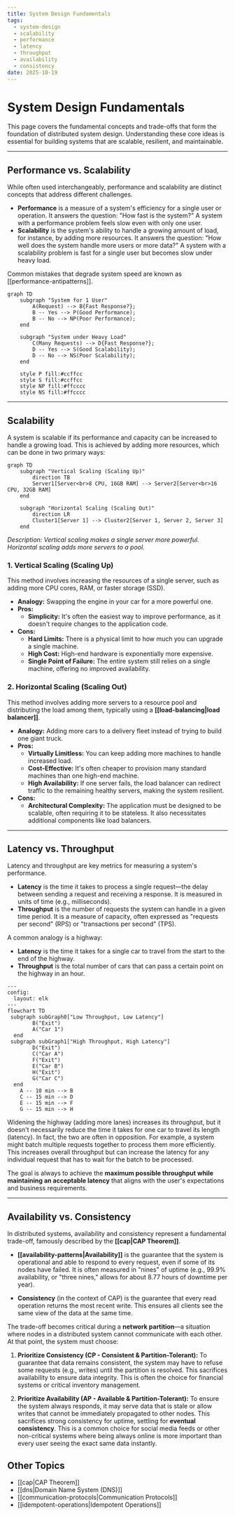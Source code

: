 ```yaml
---
title: System Design Fundamentals
tags:
  - system-design
  - scalability
  - performance
  - latency
  - throughput
  - availability
  - consistency
date: 2025-10-19
---
```


# System Design Fundamentals

This page covers the fundamental concepts and trade-offs that form the foundation of distributed system design. Understanding these core ideas is essential for building systems that are scalable, resilient, and maintainable.

---

## Performance vs. Scalability

While often used interchangeably, performance and scalability are distinct concepts that address different challenges.

*   **Performance** is a measure of a system's efficiency for a single user or operation. It answers the question: "How fast is the system?" A system with a performance problem feels slow even with only one user.
*   **Scalability** is the system's ability to handle a growing amount of load, for instance, by adding more resources. It answers the question: "How well does the system handle more users or more data?" A system with a scalability problem is fast for a single user but becomes slow under heavy load.

Common mistakes that degrade system speed are known as [[performance-antipatterns]].

```mermaid
graph TD
    subgraph "System for 1 User"
        A(Request) --> B{Fast Response?};
        B -- Yes --> P(Good Performance);
        B -- No --> NP(Poor Performance);
    end

    subgraph "System under Heavy Load"
        C(Many Requests) --> D{Fast Response?};
        D -- Yes --> S(Good Scalability);
        D -- No --> NS(Poor Scalability);
    end

    style P fill:#ccffcc
    style S fill:#ccffcc
    style NP fill:#ffcccc
    style NS fill:#ffcccc
```

---

## Scalability

A system is scalable if its performance and capacity can be increased to handle a growing load. This is achieved by adding more resources, which can be done in two primary ways:

```mermaid
graph TD
    subgraph "Vertical Scaling (Scaling Up)"
        direction TB
        Server1[Server<br>8 CPU, 16GB RAM] --> Server2[Server<br>16 CPU, 32GB RAM]
    end

    subgraph "Horizontal Scaling (Scaling Out)"
        direction LR
        Cluster1[Server 1] --> Cluster2[Server 1, Server 2, Server 3]
    end
```
*Description: Vertical scaling makes a single server more powerful. Horizontal scaling adds more servers to a pool.*

### 1. Vertical Scaling (Scaling Up)

This method involves increasing the resources of a single server, such as adding more CPU cores, RAM, or faster storage (SSD).

-   **Analogy:** Swapping the engine in your car for a more powerful one.
-   **Pros:**
    -   **Simplicity:** It's often the easiest way to improve performance, as it doesn't require changes to the application code.
-   **Cons:**
    -   **Hard Limits:** There is a physical limit to how much you can upgrade a single machine.
    -   **High Cost:** High-end hardware is exponentially more expensive.
    -   **Single Point of Failure:** The entire system still relies on a single machine, offering no improved availability.

### 2. Horizontal Scaling (Scaling Out)

This method involves adding more servers to a resource pool and distributing the load among them, typically using a **[[load-balancing|load balancer]]**.

-   **Analogy:** Adding more cars to a delivery fleet instead of trying to build one giant truck.
-   **Pros:**
    -   **Virtually Limitless:** You can keep adding more machines to handle increased load.
    -   **Cost-Effective:** It's often cheaper to provision many standard machines than one high-end machine.
    -   **High Availability:** If one server fails, the load balancer can redirect traffic to the remaining healthy servers, making the system resilient.
-   **Cons:**
    -   **Architectural Complexity:** The application must be designed to be scalable, often requiring it to be stateless. It also necessitates additional components like load balancers.

---

## Latency vs. Throughput

Latency and throughput are key metrics for measuring a system's performance.

*   **Latency** is the time it takes to process a single request—the delay between sending a request and receiving a response. It is measured in units of time (e.g., milliseconds).
*   **Throughput** is the number of requests the system can handle in a given time period. It is a measure of capacity, often expressed as "requests per second" (RPS) or "transactions per second" (TPS).

A common analogy is a highway:
*   **Latency** is the time it takes for a single car to travel from the start to the end of the highway.
*   **Throughput** is the total number of cars that can pass a certain point on the highway in an hour.

```mermaid
---
config:
  layout: elk
---
flowchart TD
 subgraph subGraph0["Low Throughput, Low Latency"]
        B("Exit")
        A("Car 1")
  end
 subgraph subGraph1["High Throughput, High Latency"]
        D("Exit")
        C("Car A")
        F("Exit")
        E("Car B")
        H("Exit")
        G("Car C")
  end
    A -- 10 min --> B
    C -- 15 min --> D
    E -- 15 min --> F
    G -- 15 min --> H
```

Widening the highway (adding more lanes) increases its throughput, but it doesn't necessarily reduce the time it takes for one car to travel its length (latency). In fact, the two are often in opposition. For example, a system might batch multiple requests together to process them more efficiently. This increases overall throughput but can increase the latency for any individual request that has to wait for the batch to be processed.

The goal is always to achieve the **maximum possible throughput while maintaining an acceptable latency** that aligns with the user's expectations and business requirements.

---

## Availability vs. Consistency

In distributed systems, availability and consistency represent a fundamental trade-off, famously described by the **[[cap|CAP Theorem]]**.

*   **[[availability-patterns|Availability]]** is the guarantee that the system is operational and able to respond to every request, even if some of its nodes have failed. It is often measured in "nines" of uptime (e.g., 99.9% availability, or "three nines," allows for about 8.77 hours of downtime per year).

*   **Consistency** (in the context of CAP) is the guarantee that every read operation returns the most recent write. This ensures all clients see the same view of the data at the same time.

The trade-off becomes critical during a **network partition**—a situation where nodes in a distributed system cannot communicate with each other. At that point, the system must choose:

1.  **Prioritize Consistency (CP - Consistent & Partition-Tolerant):** To guarantee that data remains consistent, the system may have to refuse some requests (e.g., writes) until the partition is resolved. This sacrifices availability to ensure data integrity. This is often the choice for financial systems or critical inventory management.

2.  **Prioritize Availability (AP - Available & Partition-Tolerant):** To ensure the system always responds, it may serve data that is stale or allow writes that cannot be immediately propagated to other nodes. This sacrifices strong consistency for uptime, settling for **eventual consistency**. This is a common choice for social media feeds or other non-critical systems where being always online is more important than every user seeing the exact same data instantly.

## Other Topics

* [[cap|CAP Theorem]]
* [[dns|Domain Name System (DNS)]]
* [[communication-protocols|Communication Protocols]]
* [[idempotent-operations|Idempotent Operations]]
